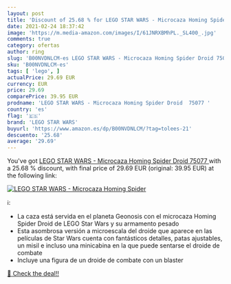 ```yaml
---
layout: post
title: 'Discount of 25.68 % for LEGO STAR WARS - Microcaza Homing Spider'
date: 2021-02-24 18:37:42
image: 'https://m.media-amazon.com/images/I/61JNRXBMhPL._SL400_.jpg'
comments: true
category: ofertas
author: ring
slug: 'B00NVDNLCM-es LEGO STAR WARS - Microcaza Homing Spider Droid 75077'
sku: 'B00NVDNLCM-es'
tags: [ 'lego', ]
actualPrice: 29.69 EUR
currency: EUR
price: 29.69
comparePrice: 39.95 EUR
prodname: 'LEGO STAR WARS - Microcaza Homing Spider Droid  75077 '
country: 'es'
flag: '🇪🇸'
brand: 'LEGO STAR WARS'
buyurl: 'https://www.amazon.es/dp/B00NVDNLCM/?tag=tolees-21'
descuento: '25.68'
average: '29.69'
---
```


You've got [LEGO STAR WARS - Microcaza Homing Spider Droid  75077 ](https://www.amazon.es/dp/B00NVDNLCM/?tag=tolees-21) with a  25.68 % discount, with final price of 29.69 EUR (original: 39.95 EUR) at the following link:

[![LEGO STAR WARS - Microcaza Homing Spider](https://m.media-amazon.com/images/I/61JNRXBMhPL._SL400_.jpg)](https://www.amazon.es/dp/B00NVDNLCM/?tag=tolees-21)

ℹ️:

- La caza está servida en el planeta Geonosis con el microcaza Homing Spider Droid de LEGO Star Wars y su armamento pesado
- Esta asombrosa versión a microescala del droide que aparece en las películas de Star Wars cuenta con fantásticos detalles, patas ajustables, un misil e incluso una minicabina en la que puede sentarse el droide de combate
- Incluye una figura de un droide de combate con un blaster

[🛒 Check the deal!!](https://www.amazon.es/dp/B00NVDNLCM/?tag=tolees-21)
